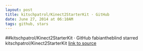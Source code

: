 ```yaml
---
layout: post
title: kitschpatrol/Kinect2StarterKit · GitHub
date: June 27, 2014 at 06:10AM
tags: github, stars
---
```

##kitschpatrol/Kinect2StarterKit · GitHub
fabiantheblind starred kitschpatrol/Kinect2StarterKit
[link to source](http://ift.tt/1iA5XQT) 
